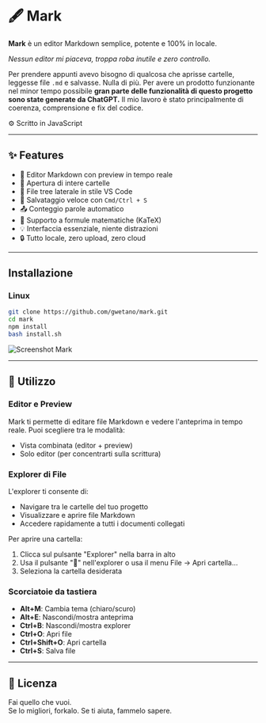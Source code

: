# 🖋️ Mark

**Mark** è un editor Markdown semplice, potente e 100% in locale.  

*Nessun editor mi piaceva, troppa roba inutile e zero controllo.*

Per prendere appunti avevo bisogno di qualcosa che aprisse cartelle, leggesse file `.md` e salvasse. Nulla di più. Per avere un prodotto funzionante nel minor tempo possibile **gran parte delle funzionalità di questo progetto sono state generate da ChatGPT.**
Il mio lavoro è stato principalmente di coerenza, comprensione e fix del codice.

 ⚙️ Scritto in JavaScript

***

## ✨ Features

- 📝 Editor Markdown con preview in tempo reale
- 📁 Apertura di intere cartelle
- 📄 File tree laterale in stile VS Code
- 💾 Salvataggio veloce con `Cmd/Ctrl + S`
- 📤 Conteggio parole automatico
- 🧠 Supporto a formule matematiche (KaTeX)
- 💡 Interfaccia essenziale, niente distrazioni
- 🔒 Tutto locale, zero upload, zero cloud

---

## Installazione

### Linux
```bash
git clone https://github.com/gwetano/mark.git
cd mark
npm install
bash install.sh
```

![Screenshot Mark](./build/preview.gif)

***
## 📝 Utilizzo

### Editor e Preview

Mark ti permette di editare file Markdown e vedere l'anteprima in tempo reale. Puoi scegliere tra le modalità:
- Vista combinata (editor + preview)
- Solo editor (per concentrarti sulla scrittura)

### Explorer di File

L'explorer ti consente di:
- Navigare tra le cartelle del tuo progetto
- Visualizzare e aprire file Markdown
- Accedere rapidamente a tutti i documenti collegati

Per aprire una cartella:
1. Clicca sul pulsante "Explorer" nella barra in alto
2. Usa il pulsante "📁" nell'explorer o usa il menu File -> Apri cartella...
3. Seleziona la cartella desiderata

### Scorciatoie da tastiera

- **Alt+M**: Cambia tema (chiaro/scuro)
- **Alt+E**: Nascondi/mostra anteprima
- **Ctrl+B**: Nascondi/mostra explorer
- **Ctrl+O**: Apri file
- **Ctrl+Shift+O**: Apri cartella
- **Ctrl+S**: Salva file

***

## 📜 Licenza

Fai quello che vuoi.  
Se lo migliori, forkalo. Se ti aiuta, fammelo sapere.